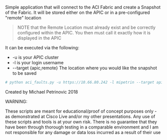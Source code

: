 Simple application that will connect to the ACI Fabric and create a Snapshot of the Fabric. It will be stored either on the APIC or in a pre-configured "remote" location

> NOTE that the Remote Location must already exist and be correctly configured within the APIC. You then must call it exactly how it is displayed in the APIC

It can be executed via the following:
* -u is your APIC cluster
* -l is your login username
*  --target {apic,remote}
                        The location where you would like the snapshot to be saved

```YAML
# python aci_faults.py -u https://10.66.80.242 -l mipetrin --target apic
```


Created by Michael Petrinovic 2018


WARNING:

These scripts are meant for educational/proof of concept purposes only - as demonstrated at Cisco Live and/or my other presentations. Any use of these scripts and tools is at your own risk. There is no guarantee that they have been through thorough testing in a comparable environment and I am not responsible for any damage or data loss incurred as a result of their use
